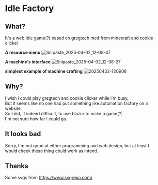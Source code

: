 # Idle Factory
## What?
It's a web idle game(?) based on gregtech mod from minecraft and cookie clicker  

**A resource menu**
![Snipaste_2025-04-02_12-08-07](https://github.com/user-attachments/assets/3d52aebf-b56d-4acc-8b53-55d07fb4dbed)  

**A machine's interface**
![Snipaste_2025-04-02_12-08-27](https://github.com/user-attachments/assets/051df5bf-81bf-4131-8224-d2377babed41)  

**simplest example of machine crafting**
![20250402-120908](https://github.com/user-attachments/assets/1b64eb68-c5ab-4a0b-b507-043c6b0f0e30)

## Why?
I wish I could play gregtech and cookie clicker while I'm busy,  
But it seems like no one had put something like automation factory on a website.  
So I did, it indeed difficult, to use blazor to make a game(?)  
I'm not sure how far I could go.
## It looks bad
Sorry, I'm not good at either programming and web design, but at least I would check these thing could work as intend.  
  
  
  
## Thanks
Some svgs from https://www.svgrepo.com/
